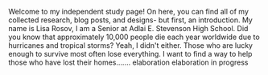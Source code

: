   Welcome to my independent study page! On here, you can find all of my collected research, blog posts, and designs- but first, an introduction. My name is Lisa Rosov, I am a Senior at Adlai E. Stevenson High School. Did you know that approximately 10,000 people die each year worldwide due to hurricanes and tropical storms? Yeah, I didn't either. Those who are lucky enough to survive most often lose everything. I want to find a way to help those who have lost their homes....... elaboration elaboration in progress
